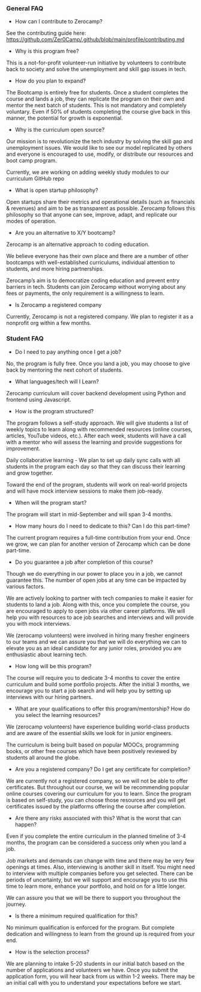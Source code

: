 ### General FAQ

- How can I contribute to Zerocamp?

See the contributing guide here: https://github.com/Zer0Camp/.github/blob/main/profile/contributing.md

- Why is this program free?

This is a not-for-profit volunteer-run initiative by volunteers to contribute back to society and solve the unemployment and skill gap issues in tech.

- How do you plan to expand?

The Bootcamp is entirely free for students. Once a student completes the course and lands a job, they can replicate the program on their own and mentor the next batch of students. This is not mandatory and completely voluntary. Even if 50% of students completing the course give back in this manner, the potential for growth is exponential.

- Why is the curriculum open source?

Our mission is to revolutionize the tech industry by solving the skill gap and unemployment issues. We would like to see our model replicated by others and everyone is encouraged to use, modify, or distribute our resources and boot camp program.


Currently, we are working on adding weekly study modules to our curriculum GitHub repo

- What is open startup philosophy?

Open startups share their metrics and operational details (such as financials & revenues) and aim to be as transparent as possible. Zerocamp follows this philosophy so that anyone can see, improve, adapt, and replicate our modes of operation.

- Are you an alternative to X/Y bootcamp?

Zerocamp is an alternative approach to coding education. 


We believe everyone has their own place and there are a number of other bootcamps with well-established curriculums, individual attention to students, and more hiring partnerships.


Zerocamp’s aim is to democratize coding education and prevent entry barriers in tech. Students can join Zerocamp without worrying about any fees or payments, the only requirement is a willingness to learn.

- Is Zerocamp a registered company

Currently, Zerocamp is not a registered company. We plan to register it as a nonprofit org within a few months.

### Student FAQ

- Do I need to pay anything once I get a job?

No, the program is fully free. Once you land a job, you may choose to give back by mentoring the next cohort of students.

- What languages/tech will I Learn?
  
Zerocamp curriculum will cover backend development using Python and frontend using Javascript. 

- How is the program structured?
  
The program follows a self-study approach. We will give students a list of weekly topics to learn along with recommended resources (online courses, articles, YouTube videos, etc.).
After each week, students will have a call with a mentor who will assess the learning and provide suggestions for improvement.


Daily collaborative learning - We plan to set up daily sync calls with all students in the program each day so that they can discuss their learning and grow together.


Toward the end of the program, students will work on real-world projects and will have mock interview sessions to make them job-ready.

-  When will the program start?

The program will start in mid-September and will span 3-4 months.


-  How many hours do I need to dedicate to this? Can I do this part-time? 

The current program requires a full-time contribution from your end. Once we grow, we can plan for another version of Zerocamp which can be done part-time.

- Do you guarantee a job after completion of this course?

Though we do everything in our power to place you in a job, we cannot guarantee this. The number of open jobs at any time can be impacted by various factors.


We are actively looking to partner with tech companies to make it easier for students to land a job. Along with this, once you complete the course, you are encouraged to apply to open jobs via other career platforms. We will help you with resources to ace job searches and interviews and will provide you with mock interviews.


We (zerocamp volunteers) were involved in hiring many fresher engineers to our teams and we can assure you that we will do everything we can to elevate you as an ideal candidate for any junior roles, provided you are enthusiastic about learning tech.

- How long will be this program? 

The course will require you to dedicate 3-4 months to cover the entire curriculum and build some portfolio projects. After the initial 3 months, we encourage you to start a job search and will help you by setting up interviews with our hiring partners.

- What are your qualifications to offer this program/mentorship? How do you select the learning resources?

We (zerocamp volunteers) have experience building world-class products and are aware of the essential skills we look for in junior engineers. 


The curriculum is being built based on popular MOOCs, programming books, or other free courses which have been positively reviewed by students all around the globe.

- Are you a registered company? Do I get any certificate for completion?
  
We are currently not a registered company, so we will not be able to offer certificates. But throughout our course, we will be recommending popular online courses covering our curriculum for you to learn. Since the program is based on self-study, you can choose those resources and you will get certificates issued by the platforms offering the course after completion.

- Are there any risks associated with this? What is the worst that can happen?

Even if you complete the entire curriculum in the planned timeline of 3-4 months, the program can be considered a success only when you land a job.


Job markets and demands can change with time and there may be very few openings at times. Also, interviewing is another skill in itself. You might need to interview with multiple companies before you get selected. There can be periods of uncertainty, but we will support and encourage you to use this time to learn more, enhance your portfolio, and hold on for a little longer.


We can assure you that we will be there to support you throughout the journey.

- Is there a minimum required qualification for this?

No minimum qualification is enforced for the program. But complete dedication and willingness to learn from the ground up is required from your end.

- How is the selection process?

We are planning to intake 5-20 students in our initial batch based on the number of applications and volunteers we have. Once you submit the application form, you will hear back from us within 1-2 weeks. There may be an initial call with you to understand your expectations before we start.
